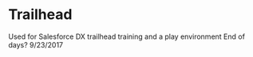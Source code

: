 # Trailhead
Used for Salesforce DX trailhead training and a play environment
End of days? 9/23/2017
